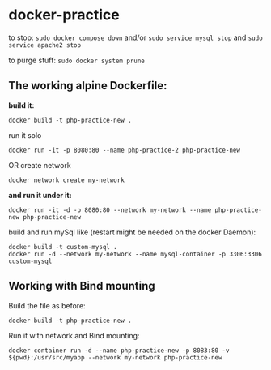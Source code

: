 # docker-practice

to stop:
```sudo docker compose down```
and/or
```sudo service mysql stop```
and
```sudo service apache2 stop```

to purge stuff:
```sudo docker system prune```

## The working alpine Dockerfile:

**build it:**
```
docker build -t php-practice-new .
```
run it solo 
```
docker run -it -p 8080:80 --name php-practice-2 php-practice-new

```

OR create network

```
docker network create my-network
```

**and run it under it:**

```
docker run -it -d -p 8080:80 --network my-network --name php-practice-new php-practice-new
```

build and run mySql like (restart might be needed on the docker Daemon):

```
docker build -t custom-mysql .
docker run -d --network my-network --name mysql-container -p 3306:3306 custom-mysql
```

## Working with Bind mounting

Build the file as before:

```
docker build -t php-practice-new .
```

Run it with network and Bind mounting:
```
docker container run -d --name php-practice-new -p 8083:80 -v ${pwd}:/usr/src/myapp --network my-network php-practice-new
```